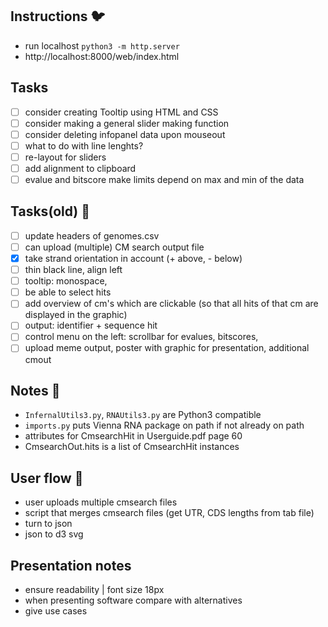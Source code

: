 ## Instructions :bird:
- run localhost `python3 -m http.server`
- http://localhost:8000/web/index.html

## Tasks
- [ ] consider creating Tooltip using HTML and CSS
- [ ] consider making a general slider making function
- [ ] consider deleting infopanel data upon mouseout
- [ ] what to do with line lenghts?
- [ ] re-layout for sliders
- [ ] add alignment to clipboard
- [ ] evalue and bitscore make limits depend on max and min of the data

## Tasks(old) :wrench:
- [ ] update headers of genomes.csv
- [ ] can upload (multiple) CM search output file
- [x] take strand orientation in account (+ above, - below)
- [ ] thin black line, align left
- [ ] tooltip: monospace,
- [ ] be able to select hits
- [ ] add overview of cm's which are clickable (so that all hits of that cm are displayed in the graphic)
- [ ] output: identifier + sequence hit
- [ ] control menu on the left: scrollbar for evalues, bitscores, 
- [ ] upload meme output, poster with graphic for presentation, additional cmout

## Notes :scroll:
- `InfernalUtils3.py`, `RNAUtils3.py` are Python3 compatible
- `imports.py` puts Vienna RNA package on path if not already on path
- attributes for CmsearchHit in Userguide.pdf page 60
- CmsearchOut.hits is a list of CmsearchHit instances

<!-- ## Data flow :ocean:
- [x] fancy.cmout -> json | `funcs.fancy_cmout_to_json`
- [x] json -> main.js
- [x] genomes -> main.js -->

## User flow :raising_hand:
- user uploads multiple cmsearch files
- script that merges cmsearch files (get UTR, CDS lengths from tab file)
- turn to json
- json to d3 svg

## Presentation notes
- ensure readability | font size 18px
- when presenting software compare with alternatives
- give use cases
